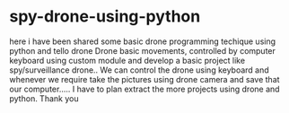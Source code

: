 # spy-drone-using-python
here i have been shared some basic drone programming techique using python and tello drone
Drone basic movements, controlled by computer keyboard using custom module and develop a basic project like spy/surveillance drone..
We can control the drone using keyboard and whenever we require take the pictures using drone camera and save that our computer.....
I have to plan extract the more projects using drone and python.
Thank you
